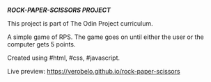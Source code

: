 **_ROCK-PAPER-SCISSORS PROJECT_**

This project is part of The Odin Project curriculum.

A simple game of RPS. The game goes on until either the user or the computer gets 5 points.

Created using #html, #css, #javascript.

Live preview: https://verobelo.github.io/rock-paper-scissors
